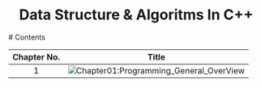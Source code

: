 <h1 align="center" >Data Structure & Algoritms In C++</h1>
# Contents

| Chapter No. |                                                                             Title                                                                              |
| :---------: | :------------------------------------------------------------------------------------------------------------------------------------------------------------: |
|      1      | ![Chapter01:Programming_General_OverView](https://github.com/Islam-Turky/Data-structure-Algorithms-With-C-/tree/master/Chapter01:Programming_General_OverView) |
